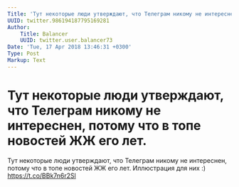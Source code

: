 ```yaml
---
Title: 'Тут некоторые люди утверждают, что Телеграм никому не интереснен, потому что в топе новостей ЖЖ его лет.'
UUID: twitter.986194187795169281
Author:
    Title: Balancer
    UUID: twitter.user.balancer73
Date: 'Tue, 17 Apr 2018 13:46:31 +0300'
Type: Post
Markup: Text
---
```


# Тут некоторые люди утверждают, что Телеграм никому не интереснен, потому что в топе новостей ЖЖ его лет.

Тут некоторые люди утверждают, что Телеграм никому не
интереснен, потому что в топе новостей ЖЖ его лет.
Иллюстрация для них :) https://t.co/BBk7n6r2Sl